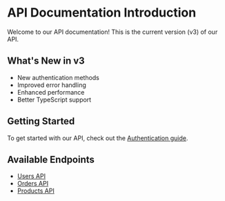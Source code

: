 # API Documentation Introduction

Welcome to our API documentation! This is the current version (v3) of our API.

## What's New in v3

- New authentication methods
- Improved error handling
- Enhanced performance
- Better TypeScript support

## Getting Started

To get started with our API, check out the [Authentication guide](./authentication.md).

## Available Endpoints

- [Users API](./users/index.md)
- [Orders API](./orders/index.md)
- [Products API](./products/index.md)